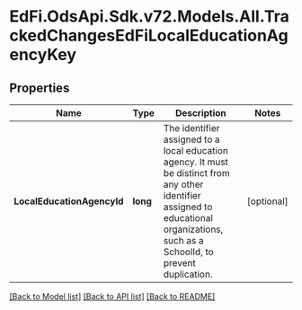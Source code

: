 # EdFi.OdsApi.Sdk.v72.Models.All.TrackedChangesEdFiLocalEducationAgencyKey

## Properties

Name | Type | Description | Notes
------------ | ------------- | ------------- | -------------
**LocalEducationAgencyId** | **long** | The identifier assigned to a local education agency. It must be distinct from any other identifier assigned to educational organizations, such as a SchoolId, to prevent duplication. | [optional] 

[[Back to Model list]](../../README.md#documentation-for-models) [[Back to API list]](../../README.md#documentation-for-api-endpoints) [[Back to README]](../../README.md)

